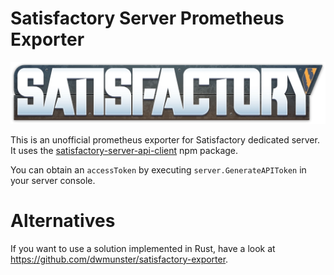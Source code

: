 # Satisfactory Server Prometheus Exporter

![Satisfactory](https://raw.githubusercontent.com/Shinigami92/satisfactory-server-prometheus-exporter/main/.github/logo.png "Satisfactory logo")

This is an unofficial prometheus exporter for Satisfactory dedicated server.  
It uses the [satisfactory-server-api-client](https://www.npmjs.com/package/satisfactory-server-api-client) npm package.

You can obtain an `accessToken` by executing `server.GenerateAPIToken` in your server console.

# Alternatives

If you want to use a solution implemented in Rust, have a look at https://github.com/dwmunster/satisfactory-exporter.
